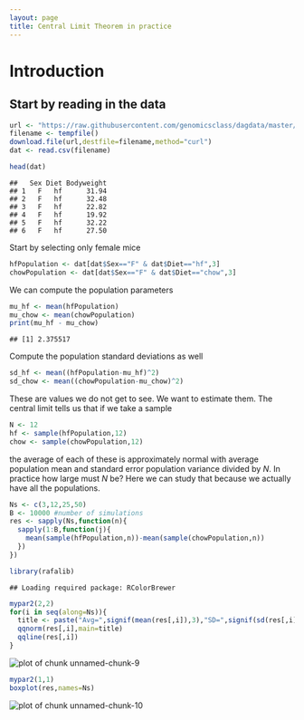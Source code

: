 ```yaml
---
layout: page
title: Central Limit Theorem in practice
---
```




# Introduction



## Start by reading in the data

```r
url <- "https://raw.githubusercontent.com/genomicsclass/dagdata/master/inst/extdata/mice_pheno.csv"
filename <- tempfile()
download.file(url,destfile=filename,method="curl")
dat <- read.csv(filename)
```


```r
head(dat)
```

```
##   Sex Diet Bodyweight
## 1   F   hf      31.94
## 2   F   hf      32.48
## 3   F   hf      22.82
## 4   F   hf      19.92
## 5   F   hf      32.22
## 6   F   hf      27.50
```

Start by selecting only female mice


```r
hfPopulation <- dat[dat$Sex=="F" & dat$Diet=="hf",3]
chowPopulation <- dat[dat$Sex=="F" & dat$Diet=="chow",3]
```

We can compute the population parameters


```r
mu_hf <- mean(hfPopulation)
mu_chow <- mean(chowPopulation)
print(mu_hf - mu_chow)
```

```
## [1] 2.375517
```

Compute the population standard deviations as well


```r
sd_hf <- mean((hfPopulation-mu_hf)^2)
sd_chow <- mean((chowPopulation-mu_chow)^2)
```

These are values we do not get to see. We want to estimate them.
The central limit tells us that if we take a sample

```r
N <- 12
hf <- sample(hfPopulation,12)
chow <- sample(chowPopulation,12)
```
the average of each of these is approximately normal with average population mean and standard error population variance divided by $N$. In practice how large must $N$ be? Here we can study that because we actually have all the populations.


```r
Ns <- c(3,12,25,50)
B <- 10000 #number of simulations
res <- sapply(Ns,function(n){
  sapply(1:B,function(j){
    mean(sample(hfPopulation,n))-mean(sample(chowPopulation,n))
  })
})
```


```r
library(rafalib)
```

```
## Loading required package: RColorBrewer
```

```r
mypar2(2,2)
for(i in seq(along=Ns)){
  title <- paste("Avg=",signif(mean(res[,i]),3),"SD=",signif(sd(res[,i]),3))
  qqnorm(res[,i],main=title)
  qqline(res[,i])
}
```

![plot of chunk unnamed-chunk-9](assets/fig/unnamed-chunk-9-1.png) 


```r
mypar2(1,1)
boxplot(res,names=Ns)
```

![plot of chunk unnamed-chunk-10](assets/fig/unnamed-chunk-10-1.png) 





